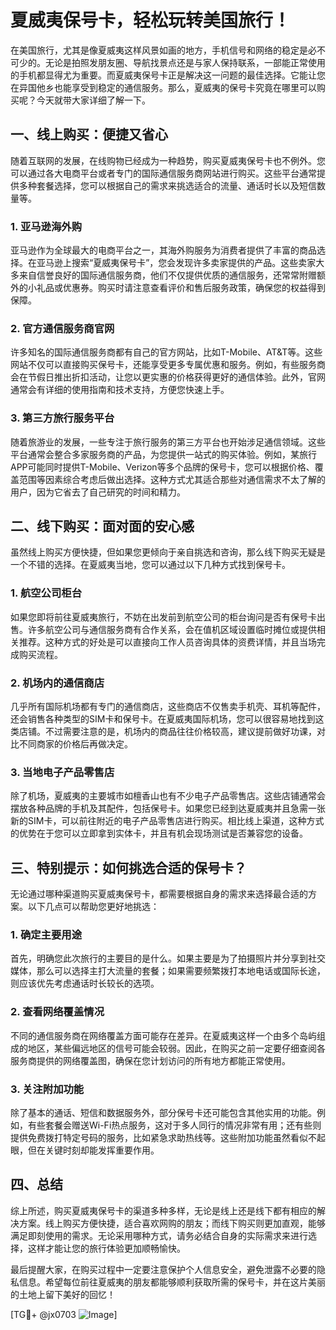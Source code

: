 # 夏威夷保号卡，轻松玩转美国旅行！
在美国旅行，尤其是像夏威夷这样风景如画的地方，手机信号和网络的稳定是必不可少的。无论是拍照发朋友圈、导航找景点还是与家人保持联系，一部能正常使用的手机都显得尤为重要。而夏威夷保号卡正是解决这一问题的最佳选择。它能让您在异国他乡也能享受到稳定的通信服务。那么，夏威夷的保号卡究竟在哪里可以购买呢？今天就带大家详细了解一下。

## 一、线上购买：便捷又省心
随着互联网的发展，在线购物已经成为一种趋势，购买夏威夷保号卡也不例外。您可以通过各大电商平台或者专门的国际通信服务商网站进行购买。这些平台通常提供多种套餐选择，您可以根据自己的需求来挑选适合的流量、通话时长以及短信数量等。

### 1. 亚马逊海外购
亚马逊作为全球最大的电商平台之一，其海外购服务为消费者提供了丰富的商品选择。在亚马逊上搜索“夏威夷保号卡”，您会发现许多卖家提供的产品。这些卖家大多来自信誉良好的国际通信服务商，他们不仅提供优质的通信服务，还常常附赠额外的小礼品或优惠券。购买时请注意查看评价和售后服务政策，确保您的权益得到保障。

### 2. 官方通信服务商官网
许多知名的国际通信服务商都有自己的官方网站，比如T-Mobile、AT&T等。这些网站不仅可以直接购买保号卡，还能享受更多专属优惠和服务。例如，有些服务商会在节假日推出折扣活动，让您以更实惠的价格获得更好的通信体验。此外，官网通常会有详细的使用指南和技术支持，方便您快速上手。

### 3. 第三方旅行服务平台
随着旅游业的发展，一些专注于旅行服务的第三方平台也开始涉足通信领域。这些平台通常会整合多家服务商的产品，为您提供一站式的购买体验。例如，某旅行APP可能同时提供T-Mobile、Verizon等多个品牌的保号卡，您可以根据价格、覆盖范围等因素综合考虑后做出选择。这种方式尤其适合那些对通信需求不太了解的用户，因为它省去了自己研究的时间和精力。

## 二、线下购买：面对面的安心感
虽然线上购买方便快捷，但如果您更倾向于亲自挑选和咨询，那么线下购买无疑是一个不错的选择。在夏威夷当地，您可以通过以下几种方式找到保号卡。

### 1. 航空公司柜台
如果您即将前往夏威夷旅行，不妨在出发前到航空公司的柜台询问是否有保号卡出售。许多航空公司与通信服务商有合作关系，会在值机区域设置临时摊位或提供相关推荐。这种方式的好处是可以直接向工作人员咨询具体的资费详情，并且当场完成购买流程。

### 2. 机场内的通信商店
几乎所有国际机场都有专门的通信商店，这些商店不仅售卖手机壳、耳机等配件，还会销售各种类型的SIM卡和保号卡。在夏威夷国际机场，您可以很容易地找到这类店铺。不过需要注意的是，机场内的商品往往价格较高，建议提前做好功课，对比不同商家的价格后再做决定。

### 3. 当地电子产品零售店
除了机场，夏威夷的主要城市如檀香山也有不少电子产品零售店。这些店铺通常会摆放各种品牌的手机及其配件，包括保号卡。如果您已经到达夏威夷并且急需一张新的SIM卡，可以前往附近的电子产品零售店进行购买。相比线上渠道，这种方式的优势在于您可以立即拿到实体卡，并且有机会现场测试是否兼容您的设备。

## 三、特别提示：如何挑选合适的保号卡？
无论通过哪种渠道购买夏威夷保号卡，都需要根据自身的需求来选择最合适的方案。以下几点可以帮助您更好地挑选：

### 1. 确定主要用途
首先，明确您此次旅行的主要目的是什么。如果主要是为了拍摄照片并分享到社交媒体，那么可以选择主打大流量的套餐；如果需要频繁拨打本地电话或国际长途，则应该优先考虑通话时长较长的选项。

### 2. 查看网络覆盖情况
不同的通信服务商在网络覆盖方面可能存在差异。在夏威夷这样一个由多个岛屿组成的地区，某些偏远地区的信号可能会较弱。因此，在购买之前一定要仔细查阅各服务商提供的网络覆盖图，确保在您计划访问的所有地方都能正常使用。

### 3. 关注附加功能
除了基本的通话、短信和数据服务外，部分保号卡还可能包含其他实用的功能。例如，有些套餐会赠送Wi-Fi热点服务，这对于多人同行的情况非常有用；还有些则提供免费拨打特定号码的服务，比如紧急求助热线等。这些附加功能虽然看似不起眼，但在关键时刻却能发挥重要作用。

## 四、总结
综上所述，购买夏威夷保号卡的渠道多种多样，无论是线上还是线下都有相应的解决方案。线上购买方便快捷，适合喜欢网购的朋友；而线下购买则更加直观，能够满足即刻使用的需求。无论采用哪种方式，请务必结合自身的实际需求来进行选择，这样才能让您的旅行体验更加顺畅愉快。

最后提醒大家，在购买过程中一定要注意保护个人信息安全，避免泄露不必要的隐私信息。希望每位前往夏威夷的朋友都能够顺利获取所需的保号卡，并在这片美丽的土地上留下美好的回忆！

[TG💪+ @jx0703 ![Image](https://github.com/user-attachments/assets/dbca1d08-cadb-493c-b0ec-ad6f7a83f270)]